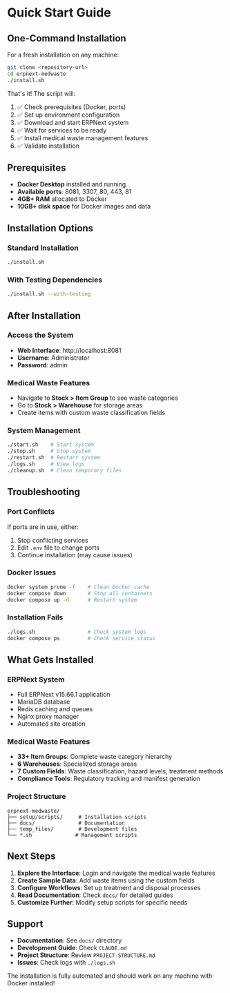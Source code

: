 # Quick Start Guide

## One-Command Installation

For a fresh installation on any machine:

```bash
git clone <repository-url>
cd erpnext-medwaste
./install.sh
```

That's it! The script will:

1. ✅ Check prerequisites (Docker, ports)
2. ✅ Set up environment configuration 
3. ✅ Download and start ERPNext system
4. ✅ Wait for services to be ready
5. ✅ Install medical waste management features
6. ✅ Validate installation

## Prerequisites

- **Docker Desktop** installed and running
- **Available ports**: 8081, 3307, 80, 443, 81
- **4GB+ RAM** allocated to Docker
- **10GB+ disk space** for Docker images and data

## Installation Options

### Standard Installation
```bash
./install.sh
```

### With Testing Dependencies
```bash
./install.sh --with-testing
```

## After Installation

### Access the System
- **Web Interface**: http://localhost:8081
- **Username**: Administrator  
- **Password**: admin

### Medical Waste Features
- Navigate to **Stock > Item Group** to see waste categories
- Go to **Stock > Warehouse** for storage areas
- Create items with custom waste classification fields

### System Management
```bash
./start.sh    # Start system
./stop.sh     # Stop system  
./restart.sh  # Restart system
./logs.sh     # View logs
./cleanup.sh  # Clean temporary files
```

## Troubleshooting

### Port Conflicts
If ports are in use, either:
1. Stop conflicting services
2. Edit `.env` file to change ports
3. Continue installation (may cause issues)

### Docker Issues
```bash
docker system prune -f    # Clean Docker cache
docker compose down       # Stop all containers
docker compose up -d      # Restart system
```

### Installation Fails
```bash
./logs.sh                 # Check system logs
docker compose ps         # Check service status
```

## What Gets Installed

### ERPNext System
- Full ERPNext v15.66.1 application
- MariaDB database
- Redis caching and queues
- Nginx proxy manager
- Automated site creation

### Medical Waste Features
- **33+ Item Groups**: Complete waste category hierarchy
- **6 Warehouses**: Specialized storage areas
- **7 Custom Fields**: Waste classification, hazard levels, treatment methods
- **Compliance Tools**: Regulatory tracking and manifest generation

### Project Structure
```
erpnext-medwaste/
├── setup/scripts/     # Installation scripts
├── docs/              # Documentation  
├── temp_files/        # Development files
└── *.sh              # Management scripts
```

## Next Steps

1. **Explore the Interface**: Login and navigate the medical waste features
2. **Create Sample Data**: Add waste items using the custom fields
3. **Configure Workflows**: Set up treatment and disposal processes
4. **Read Documentation**: Check `docs/` for detailed guides
5. **Customize Further**: Modify setup scripts for specific needs

## Support

- **Documentation**: See `docs/` directory
- **Development Guide**: Check `CLAUDE.md`
- **Project Structure**: Review `PROJECT-STRUCTURE.md`
- **Issues**: Check logs with `./logs.sh`

The installation is fully automated and should work on any machine with Docker installed!